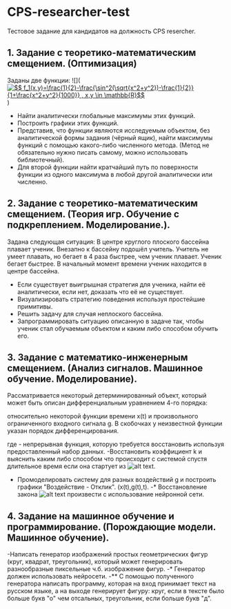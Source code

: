 # CPS-researcher-test
Тестовое задание для кандидатов на должность CPS resercher.

## 1. Задание с теоретико-математическим смещением. (Оптимизация)
Заданы две функции:
![](<a href="https://www.codecogs.com/eqnedit.php?latex=$$&space;f_1(x,y)=\frac{1}{2}-\frac{\sin^2(\sqrt{x^2&plus;y^2})-\frac{1}{2}}{1&plus;\frac{x^2&plus;y^2}{1000}}&space;,&space;x,y&space;\in&space;\mathbb{R}$$" target="_blank"><img src="https://latex.codecogs.com/gif.latex?$$&space;f_1(x,y)=\frac{1}{2}-\frac{\sin^2(\sqrt{x^2&plus;y^2})-\frac{1}{2}}{1&plus;\frac{x^2&plus;y^2}{1000}}&space;,&space;x,y&space;\in&space;\mathbb{R}$$" title="$$ f_1(x,y)=\frac{1}{2}-\frac{\sin^2(\sqrt{x^2+y^2})-\frac{1}{2}}{1+\frac{x^2+y^2}{1000}} , x,y \in \mathbb{R}$$" /></a>)

- Найти аналитически глобальные максимумы этих функций.
- Построить графики этих функций.
- Представив, что функции являются исследуемым объектом, без аналитической формы задания (чёрный ящик), найти максимумы функций с помощью какого-либо численного метода. (Метод не обязательно нужно писать самому, можно использовать библиотечный).
- Для второй функции найти кратчайший путь по поверхности функции из одного максимума в любой другой аналитически или численно.

## 2. Задание с теоретико-математическим смещением. (Теория игр. Обучение с подкреплением. Моделирование.).
Задана следующая ситуация:
В центре круглого плоского бассейна плавает ученик. Внезапно к бассейну подошёл учитель. Учитель не умеет плавать, но бегает в 4 раза быстрее, чем ученик плавает. Ученик бегает быстрее. В начальный момент времени ученик находится в центре бассейна.
- Если существует выигрышная стратегия для ученика, найти её аналитически, если нет, доказать что её не существует.
- Визуализировать стратегию поведения используя простейшие примитивы.
- Решить задачу для случая неплоского бассейна.
- Запрограммировать ситуацию описанную в задаче так, чтобы ученик стал обучаемым объектом и каким либо способом обучить его. 

## 3. Задание с математико-инженерным смещением. (Анализ сигналов. Машинное обучение. Моделирование).
Рассматривается некоторый детерминированный объект, который может быть описан дифференциальным уравнением 4-го порядка:

относительно некоторой функции времени x(t) и произвольного ограниченного входного сигнала g. В скобочках у неизвестной функции указан порядок дифференцирования.

где   - непрерывная функция, которую требуется восстановить используя предоставленный набор данных.
-Восстановить коэффициент k и выяснить каким либо способом что происходит с системой спустя длительное время если она стартует из ![alt text](img5.png?raw=true).
- Промоделировать систему для разных воздействий g и построить графики "Воздействие - Отклик". (x(t),g(t),t).
-* Восстановление закона ![alt text](img4.png?raw=true)  произвести с использование нейронной сети.

## 4. Задание на машинное обучение и программирование. (Порождающие модели. Машинное обучение).
-Написать генератор изображений простых геометрических фигур (круг, квадрат, треугольник), который может генерировать разнообразные пиксельные ч.б. изображение фигур.
-* Генератор должен использовать нейросети.
-** С помощью полученного генератора написать программу, которая на вход принимает текст на русском языке, а на выходе генерирует фигуру: круг, если в тексте было больше букв "о" чем отсальных, треугольник, если больше букв "д".
